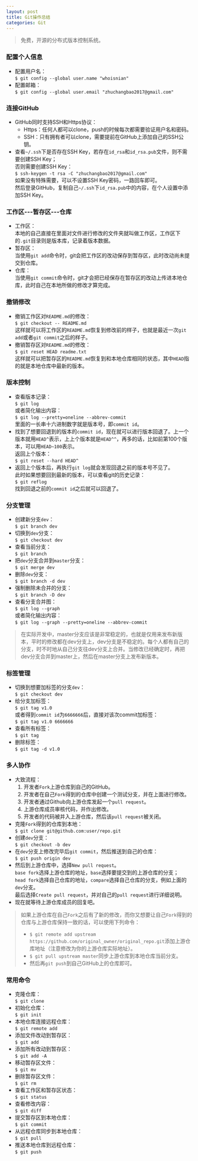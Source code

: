 ```yaml
---
layout: post
title: Git操作总结
categories: Git
---
```


> 免费，开源的分布式版本控制系统。

<!-- more -->

### 配置个人信息
* 配置用户名：  
  `$ git config --global user.name "whoisnian"`  
* 配置邮箱：  
  `$ git config --global user.email "zhuchangbao2017@gmail.com"`  

### 连接GitHub
* GitHub同时支持SSH和Https协议：  
  * Https：任何人都可以clone，push的时候每次都需要验证用户名和密码。  
  * SSH：只有拥有者可以clone，需要提前在GitHub上添加自己的SSH公钥。  
* 查看`~/.ssh`下是否存在SSH Key，若存在`id_rsa`和`id_rsa.pub`文件，则不需要创建SSH Key；  
  否则需要创建SSH Key：  
  `$ ssh-keygen -t rsa -C "zhuchangbao2017@gmail.com"`  
  如果没有特殊需要，可以不设置SSH Key密码，一路回车即可。  
  然后登录GitHub，复制自己`~/.ssh`下`id_rsa.pub`中的内容，在个人设置中添加SSH Key。  

### 工作区---暂存区---仓库
* 工作区：  
  本地的自己直接在里面对文件进行修改的文件夹就叫做工作区，工作区下的`.git`目录则是版本库，记录着版本数据。  
* 暂存区：  
  当使用`git add`命令时，git会把工作区的改动保存到暂存区，此时改动尚未提交到仓库。  
* 仓库：  
  当使用`git commit`命令时，git才会把已经保存在暂存区的改动上传进本地仓库，此时自己在本地所做的修改才算完成。  

### 撤销修改
* 撤销工作区对`README.md`的修改：  
  `$ git checkout -- README.md`  
  这样就可以将工作区的`README.md`恢复到修改前的样子，也就是最近一次`git add`或者`git commit`之后的样子。  
* 撤销暂存区对`README.md`的修改：  
  `$ git reset HEAD readme.txt`  
  这样就可以把暂存区的`README.md`恢复到和本地仓库相同的状态，其中`HEAD`指的就是本地仓库中最新的版本。  

### 版本控制
* 查看版本记录：  
  `$ git log`  
  或者简化输出内容：  
  `$ git log --pretty=oneline --abbrev-commit`  
  里面的一长串十六进制数字就是版本号，即`commit id`。  
* 找到了想要回退到的版本的`commit id`，现在就可以进行版本回退了。上一个版本就用`HEAD^`表示，上上个版本就是`HEAD^^`，再多的话，比如前第100个版本，可以用`HEAD~100`表示。  
  返回上个版本：  
  `$ git reset --hard HEAD^`
* 返回上个版本后，再执行`git log`就会发现回退之前的版本号不见了。  
  此时如果想要回到最新的版本，可以查看git的历史记录：  
  `$ git reflog`  
  找到回退之前的`commit id`之后就可以回退了。  

### 分支管理
* 创建新分支`dev`：  
  `$ git branch dev`  
* 切换到`dev`分支：  
  `$ git checkout dev`  
* 查看当前分支：  
  `$ git branch`  
* 把`dev`分支合并到`master`分支：  
  `$ git merge dev`  
* 删除`dev`分支：  
  `$ git branch -d dev`  
* 强制删除未合并的分支：  
  `$ git branch -D dev`  
* 查看分支合并图：  
  `$ git log --graph`  
  或者简化输出内容：  
  `$ git log --graph --pretty=oneline --abbrev-commit`  
  
> 在实际开发中，master分支应该是非常稳定的，也就是仅用来发布新版本，平时的修改都在dev分支上，dev分支是不稳定的。每个人都有自己的分支，时不时地从自己分支往dev分支上合并。当修改已经确定时，再把dev分支合并到master上，然后在master分支上发布新版本。

### 标签管理
* 切换到想要加标签的分支`dev`：  
  `$ git checkout dev`  
* 给分支加标签：  
  `$ git tag v1.0`  
  或者得到`commit id`为`6666666`后，直接对该次commit加标签：  
  `$ git tag v1.0 6666666`  
* 查看所有标签：  
  `$ git tag`  
* 删除标签：  
  `$ git tag -d v1.0`  

### 多人协作
* 大致流程：  
  1. 开发者`Fork`上游仓库到自己的GitHub。  
  2. 开发者在自己`Fork`得到的仓库中创建一个测试分支，并在上面进行修改。  
  3. 开发者通过Github向上游仓库发起一个`pull request`。  
  4. 上游仓库成员审核代码，并作出修改。  
  5. 开发者的代码被并入上游仓库，然后该`pull request`被关闭。  
* 克隆`Fork`得到的仓库到本地：  
  `$ git clone git@github.com:user/repo.git`  
* 创建`dev`分支：  
  `$ git checkout -b dev`  
* 在`dev`分支上修改完毕后`git commit`，然后推送到自己的仓库：  
  `$ git push origin dev`  
* 然后到上游仓库中，选择`New pull request`。  
  `base fork`选择上游仓库的地址，`base`选择要提交到的上游仓库的分支；  
  `head fork`选择自己仓库的地址，`compare`选择自己仓库的分支，例如上面的`dev`分支。  
  最后选择`Create pull request`，并对自己的`pull request`进行详细说明。  
* 现在就等待上游仓库成员的回复吧。 

> 如果上游仓库在自己`Fork`之后有了新的修改，而你又想要让自己`Fork`得到的仓库与上游仓库保持一致的话，可以使用下列命令：  
> * `$ git remote add upstream https://github.com/original_owner/original_repo.git`添加上游仓库地址（注意修改为你的上游仓库实际地址）。  
> * `$ git pull upstream master`同步上游仓库到本地仓库当前分支。
> * 然后再`git push`到自己GitHub上的仓库即可。

### 常用命令
* 克隆仓库：  
  `$ git clone`  
* 初始化仓库：  
  `$ git init`  
* 本地仓库连接远程仓库：  
  `$ git remote add`  
* 添加文件改动到暂存区：  
  `$ git add`  
* 添加所有改动到暂存区：  
  `$ git add -A`  
* 移动暂存区文件：  
  `$ git mv`  
* 删除暂存区文件：  
  `$ git rm`  
* 查看工作区和暂存区状态：  
  `$ git status`  
* 查看修改内容：  
  `$ git diff`  
* 提交暂存区到本地仓库：  
  `$ git commit`  
* 从远程仓库同步到本地仓库：  
  `$ git pull`  
* 推送本地仓库到远程仓库：  
  `$ git push`  

